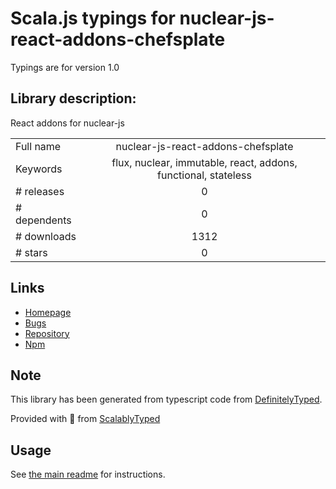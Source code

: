 
# Scala.js typings for nuclear-js-react-addons-chefsplate

Typings are for version 1.0

## Library description:
React addons for nuclear-js

|                    |                 |
| ------------------ | :-------------: |
| Full name          | nuclear-js-react-addons-chefsplate |
| Keywords           | flux, nuclear, immutable, react, addons, functional, stateless |
| # releases         | 0 |
| # dependents       | 0 |
| # downloads        | 1312 |
| # stars            | 0 |

## Links
- [Homepage](https://github.com/chefsplate/nuclear-js-react-addons)
- [Bugs](https://github.com/chefsplate/nuclear-js-react-addons/issues)
- [Repository](https://github.com/chefsplate/nuclear-js-react-addons)
- [Npm](https://www.npmjs.com/package/nuclear-js-react-addons-chefsplate)
    


## Note
This library has been generated from typescript code from [DefinitelyTyped](https://definitelytyped.org).

Provided with :purple_heart: from [ScalablyTyped](https://github.com/oyvindberg/ScalablyTyped)

## Usage
See [the main readme](../../readme.md) for instructions.


